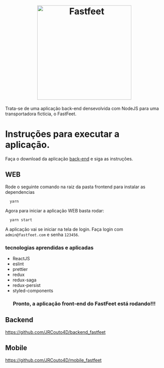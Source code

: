 <h1 align="center">
  <img alt="Fastfeet" title="Fastfeet" src="https://raw.githubusercontent.com/Rocketseat/bootcamp-gostack-desafio-02/master/.github/logo.png" width="300px" />
</h1>

<span align="center">
  Trata-se de uma aplicação back-end densevolvida com NodeJS para uma transportadora fictícia, o FastFeet.
</span>

# Instruções para executar a aplicação.

Faça o download da aplicação <a href="https://rocketseat.com.br">back-end</a> e siga as instruções.

## WEB

Rode o seguinte comando na raiz da pasta frontend para instalar as dependencias

```
  yarn
```
Agora para iniciar a aplicação WEB basta rodar:

```
  yarn start
```

A aplicação vai se iniciar na tela de login. Faça login com `admin@fastfeet.com` e senha `123456`.

### tecnologias aprendidas e aplicadas

- ReactJS
- eslint
- prettier
- redux
- redux-saga
- redux-persist
- styled-components

<h3 align="center">Pronto, a aplicação front-end do FastFeet está rodando!!!
  
## Backend

https://github.com/JRCouto4D/backend_fastfeet

## Mobile

https://github.com/JRCouto4D/mobile_fastfeet
